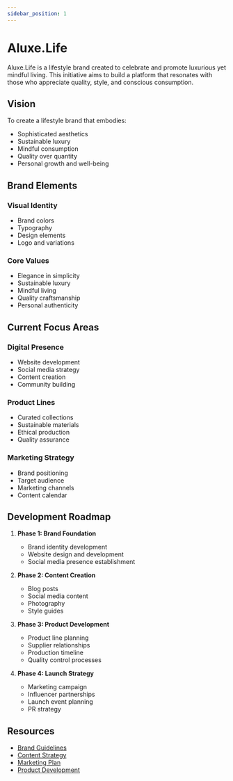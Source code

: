 ```yaml
---
sidebar_position: 1
---
```


# Aluxe.Life

Aluxe.Life is a lifestyle brand created to celebrate and promote luxurious yet mindful living. This initiative aims to build a platform that resonates with those who appreciate quality, style, and conscious consumption.

## Vision

To create a lifestyle brand that embodies:
- Sophisticated aesthetics
- Sustainable luxury
- Mindful consumption
- Quality over quantity
- Personal growth and well-being

## Brand Elements

### Visual Identity
- Brand colors
- Typography
- Design elements
- Logo and variations

### Core Values
- Elegance in simplicity
- Sustainable luxury
- Mindful living
- Quality craftsmanship
- Personal authenticity

## Current Focus Areas

### Digital Presence
- Website development
- Social media strategy
- Content creation
- Community building

### Product Lines
- Curated collections
- Sustainable materials
- Ethical production
- Quality assurance

### Marketing Strategy
- Brand positioning
- Target audience
- Marketing channels
- Content calendar

## Development Roadmap

1. **Phase 1: Brand Foundation**
   - Brand identity development
   - Website design and development
   - Social media presence establishment

2. **Phase 2: Content Creation**
   - Blog posts
   - Social media content
   - Photography
   - Style guides

3. **Phase 3: Product Development**
   - Product line planning
   - Supplier relationships
   - Production timeline
   - Quality control processes

4. **Phase 4: Launch Strategy**
   - Marketing campaign
   - Influencer partnerships
   - Launch event planning
   - PR strategy

## Resources

- [Brand Guidelines](brand-guidelines)
- [Content Strategy](content-strategy)
- [Marketing Plan](marketing-plan)
- [Product Development](product-development) 